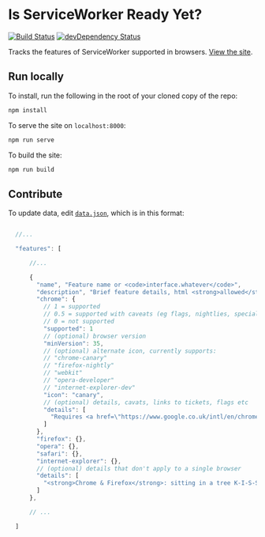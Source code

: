 # Is ServiceWorker Ready Yet?

[![Build Status](https://travis-ci.org/jakearchibald/isserviceworkerready.svg)](https://travis-ci.org/jakearchibald/isserviceworkerready)
[![devDependency Status](https://david-dm.org/jakearchibald/isserviceworkerready/dev-status.svg)](https://david-dm.org/jakearchibald/isserviceworkerready#info=devDependencies)

Tracks the features of ServiceWorker supported in browsers.
[View the site](https://jakearchibald.github.io/isserviceworkerready).

## Run locally

To install, run the following in the root of your cloned copy of the repo:

```sh
npm install
```

To serve the site on `localhost:8000`:

```sh
npm run serve
```

To build the site:

```sh
npm run build
```

## Contribute

To update data, edit [`data.json`](src/data.json), which is in this format:

```js

  //...

  "features": [

      //...

      {
        "name", "Feature name or <code>interface.whatever</code>",
        "description", "Brief feature details, html <strong>allowed</strong>",
        "chrome": {
          // 1 = supported
          // 0.5 = supported with caveats (eg flags, nightlies, special builds)
          // 0 = not supported
          "supported": 1
          // (optional) browser version
          "minVersion": 35,
          // (optional) alternate icon, currently supports:
          // "chrome-canary"
          // "firefox-nightly"
          // "webkit"
          // "opera-developer"
          // "internet-explorer-dev"
          "icon": "canary",
          // (optional) details, cavats, links to tickets, flags etc
          "details": [
            "Requires <a href=\"https://www.google.co.uk/intl/en/chrome/browser/canary.html\">Chrome Canary</a>"
          ]
        },
        "firefox": {},
        "opera": {},
        "safari": {},
        "internet-explorer": {},
        // (optional) details that don't apply to a single browser
        "details": [
          "<strong>Chrome & Firefox</strong>: sitting in a tree K-I-S-S-I-N-G"
        ]
      },

      // ...

  ]
```
